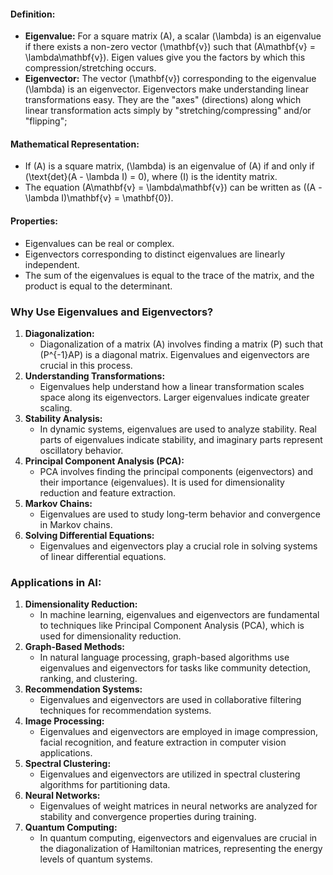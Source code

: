 #### Definition:
- **Eigenvalue:** For a square matrix \(A\), a scalar \(\lambda\) is an eigenvalue if there exists a non-zero vector \(\mathbf{v}\) such that \(A\mathbf{v} = \lambda\mathbf{v}\).  Eigen values give you the factors by which this compression/stretching occurs.
- **Eigenvector:** The vector \(\mathbf{v}\) corresponding to the eigenvalue \(\lambda\) is an eigenvector. Eigenvectors make understanding linear transformations easy. They are the "axes" (directions) along which linear transformation acts simply by "stretching/compressing" and/or "flipping";

#### Mathematical Representation:
- If \(A\) is a square matrix, \(\lambda\) is an eigenvalue of \(A\) if and only if \(\text{det}(A - \lambda I) = 0\), where \(I\) is the identity matrix.
- The equation \(A\mathbf{v} = \lambda\mathbf{v}\) can be written as \((A - \lambda I)\mathbf{v} = \mathbf{0}\).

#### Properties:
- Eigenvalues can be real or complex.
- Eigenvectors corresponding to distinct eigenvalues are linearly independent.
- The sum of the eigenvalues is equal to the trace of the matrix, and the product is equal to the determinant.

### Why Use Eigenvalues and Eigenvectors?
1. **Diagonalization:**
   - Diagonalization of a matrix \(A\) involves finding a matrix \(P\) such that \(P^{-1}AP\) is a diagonal matrix. Eigenvalues and eigenvectors are crucial in this process.
2. **Understanding Transformations:**
   - Eigenvalues help understand how a linear transformation scales space along its eigenvectors. Larger eigenvalues indicate greater scaling.
3. **Stability Analysis:**
   - In dynamic systems, eigenvalues are used to analyze stability. Real parts of eigenvalues indicate stability, and imaginary parts represent oscillatory behavior.
4. **Principal Component Analysis (PCA):**
   - PCA involves finding the principal components (eigenvectors) and their importance (eigenvalues). It is used for dimensionality reduction and feature extraction.
5. **Markov Chains:**
   - Eigenvalues are used to study long-term behavior and convergence in Markov chains.
6. **Solving Differential Equations:**
   - Eigenvalues and eigenvectors play a crucial role in solving systems of linear differential equations.

### Applications in AI:
1. **Dimensionality Reduction:**
   - In machine learning, eigenvalues and eigenvectors are fundamental to techniques like Principal Component Analysis (PCA), which is used for dimensionality reduction.
2. **Graph-Based Methods:**
   - In natural language processing, graph-based algorithms use eigenvalues and eigenvectors for tasks like community detection, ranking, and clustering.
3. **Recommendation Systems:**
   - Eigenvalues and eigenvectors are used in collaborative filtering techniques for recommendation systems.
4. **Image Processing:**
   - Eigenvalues and eigenvectors are employed in image compression, facial recognition, and feature extraction in computer vision applications.
5. **Spectral Clustering:**
   - Eigenvalues and eigenvectors are utilized in spectral clustering algorithms for partitioning data.
6. **Neural Networks:**
   - Eigenvalues of weight matrices in neural networks are analyzed for stability and convergence properties during training.
7. **Quantum Computing:**
   - In quantum computing, eigenvectors and eigenvalues are crucial in the diagonalization of Hamiltonian matrices, representing the energy levels of quantum systems.
